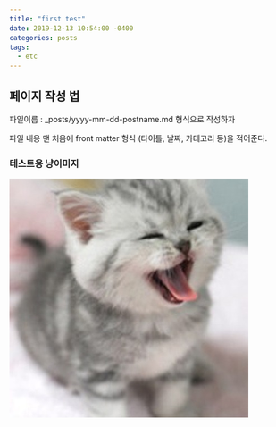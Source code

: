 ```yaml
---
title: "first test"
date: 2019-12-13 10:54:00 -0400
categories: posts
tags:
  - etc
---
```


## 페이지 작성 법

파일이름 : _posts/yyyy-mm-dd-postname.md 형식으로 작성하자


파일 내용 맨 처음에 front matter 형식 (타이틀, 날짜, 카테고리 등)을 적어준다.


### 테스트용 냥이미지

![test image](https://raw.githubusercontent.com/juein/juein.github.io/master/img/profile_cat.jpg)